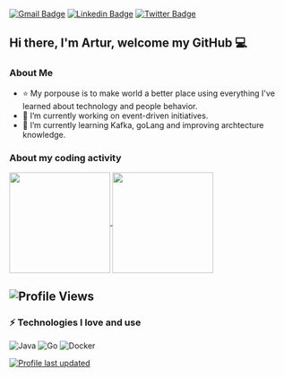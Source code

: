 
[![Gmail Badge](https://img.shields.io/badge/-arturcampos13@gmail.com-c14438?style=flat&logo=Gmail&logoColor=white)](mailto:arturcampos13@gmail.com "Connect via Email")
[![Linkedin Badge](https://img.shields.io/badge/-arturcamposrodrigues-0072b1?style=flat&logo=Linkedin&logoColor=white)](https://www.linkedin.com/in/arturcamposrodrigues/?locale=en_US/ "Connect on LinkedIn")
[![Twitter Badge](https://img.shields.io/badge/-@_artur_campos-00acee?style=flat&logo=Twitter&logoColor=white)](https://twitter.com/intent/follow?screen_name=_artur_campos "Follow on Twitter")


## Hi there, I'm Artur, welcome my GitHub 💻

### About Me
- ⭐ My porpouse is to make world a better place using everything I've learned about technology and people behavior.
- 🔭 I’m currently working on event-driven initiatives.
- 🌱 I’m currently learning Kafka, goLang and improving archtecture knowledge.


### About my coding activity
<div >
<a href="https://github.com/arturcampos">
  <img height="180em" align="center" src="https://github-readme-stats.vercel.app/api?username=arturcampos&show_icons=true&theme=dark&include_all_commits=true&count_private=true" />
</a>
<a href="https://github.com/arturcampos">
  <img height="180em" align="center" src="https://github-readme-stats.vercel.app/api/top-langs/?username=arturcampos&layout=compact&langs_count=7&theme=dark" />
</a>
</div>

  ![Profile Views](https://komarev.com/ghpvc/?username=arturcampos&color=blue)
  ----
	
### ⚡ Technologies I love and use
  
![Java](https://img.shields.io/badge/Java-orange?style=flat-square&logo=java)
![Go](https://img.shields.io/badge/Go-darkblue?style=flat-square&logo=go)
![Docker](https://img.shields.io/badge/Docker-gray?style=flat-square&logo=docker)


[![Profile last updated](https://img.shields.io/github/last-commit/arturcampos/arturcampos/main?label=Last%20updated&style=flat)](https://github.com/arturcampos/arturcampos/commits)


<!--
**arturcampos/arturcampos** is a ✨ _special_ ✨ repository because its `README.md` (this file) appears on your GitHub profile.

Here are some ideas to get you started:

- 🔭 I’m currently working on ...
- 🌱 I’m currently learning ...
- 👯 I’m looking to collaborate on ...
- 🤔 I’m looking for help with ...
- 💬 Ask me about ...
- 📫 How to reach me: ...
- 😄 Pronouns: ...
- ⚡ Fun fact: ...
-->


